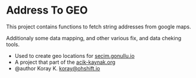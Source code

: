 # Address To GEO


This project contains functions to fetch string addresses from google maps.

Additionaly some data mapping, and other various fix, and data cheking tools.


- Used to create geo locations for [secim.gonullu.io](https://secim.gonullu.io/)
- A project that part of the [acik-kaynak.org](https://github.com/acikkaynak/)
- @author Koray K. <koray@ohshift.io>
